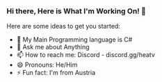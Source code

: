 ### Hi there, Here is What I'm Working On! 👋


Here are some ideas to get you started:

- 🌱 My Main Programming language is C#
- 💬 Ask me about Anything
- 📫 How to reach me: Discord - discord.gg/heatv
- 😄 Pronouns: He/Him
- ⚡ Fun fact: I'm from Austria


